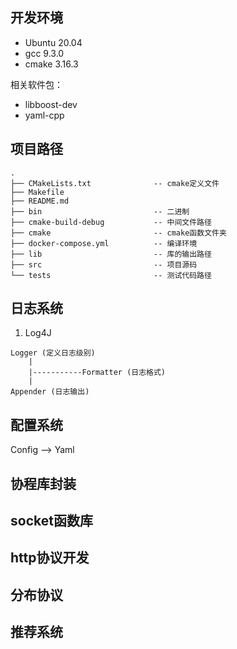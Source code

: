
## 开发环境

* Ubuntu 20.04
* gcc 9.3.0
* cmake 3.16.3

相关软件包：
* libboost-dev
* yaml-cpp

## 项目路径

```
.
├── CMakeLists.txt              -- cmake定义文件
├── Makefile
├── README.md
├── bin                         -- 二进制
├── cmake-build-debug           -- 中间文件路径
├── cmake                       -- cmake函数文件夹
├── docker-compose.yml          -- 编译环境
├── lib                         -- 库的输出路径
├── src                         -- 项目源码
└── tests                       -- 测试代码路径
```

## 日志系统

1. Log4J
```
Logger (定义日志级别)
    |
    |-----------Formatter (日志格式)
    |
Appender (日志输出)
```

## 配置系统

Config --> Yaml

## 协程库封装


## socket函数库


## http协议开发


## 分布协议


## 推荐系统



